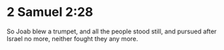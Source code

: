 # 2 Samuel 2:28

So Joab blew a trumpet, and all the people stood still, and pursued after Israel no more, neither fought they any more.